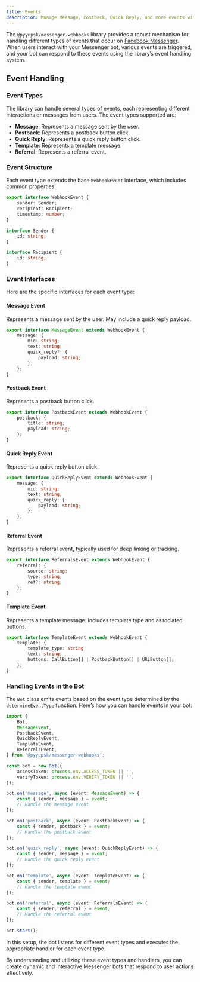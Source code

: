```yaml
---
title: Events
description: Manage Message, Postback, Quick Reply, and more events with @pyyupsk/messenger-webhooks library.
---
```


The `@pyyupsk/messenger-webhooks` library provides a robust mechanism for handling different types of events that occur on [Facebook Messenger](https://developers.facebook.com/docs/messenger-platform/reference/webhook-events/). When users interact with your Messenger bot, various events are triggered, and your bot can respond to these events using the library’s event handling system.

## Event Handling

### Event Types

The library can handle several types of events, each representing different interactions or messages from users. The event types supported are:

-   **Message**: Represents a message sent by the user.
-   **Postback**: Represents a postback button click.
-   **Quick Reply**: Represents a quick reply button click.
-   **Template**: Represents a template message.
-   **Referral**: Represents a referral event.

### Event Structure

Each event type extends the base `WebhookEvent` interface, which includes common properties:

```typescript
export interface WebhookEvent {
    sender: Sender;
    recipient: Recipient;
    timestamp: number;
}

interface Sender {
    id: string;
}

interface Recipient {
    id: string;
}
```

### Event Interfaces

Here are the specific interfaces for each event type:

#### Message Event

Represents a message sent by the user. May include a quick reply payload.

```typescript
export interface MessageEvent extends WebhookEvent {
    message: {
        mid: string;
        text: string;
        quick_reply?: {
            payload: string;
        };
    };
}
```

#### Postback Event

Represents a postback button click.

```typescript
export interface PostbackEvent extends WebhookEvent {
    postback: {
        title: string;
        payload: string;
    };
}
```

#### Quick Reply Event

Represents a quick reply button click.

```typescript
export interface QuickReplyEvent extends WebhookEvent {
    message: {
        mid: string;
        text: string;
        quick_reply: {
            payload: string;
        };
    };
}
```

#### Referral Event

Represents a referral event, typically used for deep linking or tracking.

```typescript
export interface ReferralsEvent extends WebhookEvent {
    referral: {
        source: string;
        type: string;
        ref?: string;
    };
}
```

#### Template Event

Represents a template message. Includes template type and associated buttons.

```typescript
export interface TemplateEvent extends WebhookEvent {
    template: {
        template_type: string;
        text: string;
        buttons: CallButton[] | PostbackButton[] | URLButton[];
    };
}
```

### Handling Events in the Bot

The `Bot` class emits events based on the event type determined by the `determineEventType` function. Here’s how you can handle events in your bot:

```typescript
import {
    Bot,
    MessageEvent,
    PostbackEvent,
    QuickReplyEvent,
    TemplateEvent,
    ReferralsEvent,
} from '@pyyupsk/messenger-webhooks';

const bot = new Bot({
    accessToken: process.env.ACCESS_TOKEN || '',
    verifyToken: process.env.VERIFY_TOKEN || '',
});

bot.on('message', async (event: MessageEvent) => {
    const { sender, message } = event;
    // Handle the message event
});

bot.on('postback', async (event: PostbackEvent) => {
    const { sender, postback } = event;
    // Handle the postback event
});

bot.on('quick_reply', async (event: QuickReplyEvent) => {
    const { sender, message } = event;
    // Handle the quick reply event
});

bot.on('template', async (event: TemplateEvent) => {
    const { sender, template } = event;
    // Handle the template event
});

bot.on('referral', async (event: ReferralsEvent) => {
    const { sender, referral } = event;
    // Handle the referral event
});

bot.start();
```

In this setup, the bot listens for different event types and executes the appropriate handler for each event type.

By understanding and utilizing these event types and handlers, you can create dynamic and interactive Messenger bots that respond to user actions effectively.
